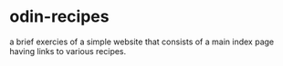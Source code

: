 # odin-recipes

a brief exercies of a simple website that consists of a main index page having links to various recipes.

